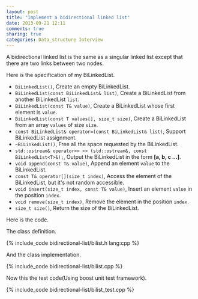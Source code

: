 ```yaml
---
layout: post
title: "Implement a bidirectional linked list"
date: 2013-09-21 12:11
comments: true
sharing: true
categories: Data_structure Interview
---
```


A bidirectional linked list is the same as a singular linked list except that
there are two links between two nodes.

Here is the specification of my BiLinkedList.

* ``BiLinkedList()``, Create an empty BiLinkedList.
* ``BiLinkedList(const BiLinkedList& list)``, Create a BiLinkedList from another
BiLinkedList ``list``.
* ``BiLinkedList(const T& value)``, Create a BiLinkedList whose first element
is ``value``.
* ``BiLinkedList(const T values[], size_t size)``, Create a BiLinkedList from
an array ``values`` of size ``size``.
* ``const BiLinkedList& operator=(const BiLinkedList& list)``, Support
BiLinkedList assignment.
* ``~BiLinkedList()``, Free all the space requested by the BiLinkedList.
* ``std::ostream& operator<< <> (std::ostream&, const BiLinkedList<T>&);``,
Output the BiLinkedList in the form **[a, b, c ...]**.
* ``void append(const T& value)``, Append an element ``value`` to the
BiLinkedList.
* ``const T& operator[](size_t index)``, Access the element of the BiLinkedList,
but it's not random accessible.
* ``void insert(size_t index, const T& value)``, Insert an element ``value``
in the position ``index``.
* ``void remove(size_t index)``, Remove the element in the position ``index``.
* ``size_t size()``, Return the size of the BiLinkedList.

Here is the code.

The class definition.

{% include_code bidirectional-list/bilist.h lang:cpp %}

And the class implementation.

{% include_code bidirectional-list/bilist.cpp %}

Now this the test code(Using boost unit test framework).

{% include_code bidirectional-list/bilist_test.cpp %}
